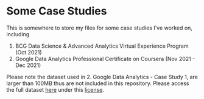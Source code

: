 # Some Case Studies

This is somewhere to store my files for some case studies I've worked on, including 

1. BCG Data Science & Advanced Analytics Virtual Experience Program (Oct 2021)
2. Google Data Analytics Professional Certificate on Coursera (Nov 2021 - Dec 2021)

Please note the dataset used in 2. Google Data Analytics - Case Study 1, are larger than 100MB thus are not included in this repository. Please access the full dataset [here](https://divvy-tripdata.s3.amazonaws.com/index.html) under this [license](https://www.divvybikes.com/data-license-agreement).
